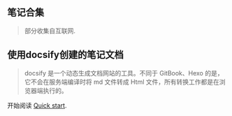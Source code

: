 ## 笔记合集

> 部分收集自互联网.

## 使用docsify创建的笔记文档

> docsify 是一个动态生成文档网站的工具。不同于 GitBook、Hexo 的是，它不会在服务端编译时将 md 文件转成 Html 文件，所有转换工作都是在浏览器端执行的。


开始阅读 [Quick start](/contents/计算机基础-数据类型.md).

